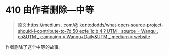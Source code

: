 # 410 由作者删除—中等

> 原文:[https://medium . com/@ kentcdodds/what-open-source-project-should-I-contribute-to-7d 50 ecfe 1c b 4？UTM _ source = Wanqu . co&UTM _ campaign = Wanqu+Daily&UTM _ medium = website](https://medium.com/@kentcdodds/what-open-source-project-should-i-contribute-to-7d50ecfe1cb4?utm_source=wanqu.co&utm_campaign=Wanqu+Daily&utm_medium=website)

作者删除了这个中等的故事。